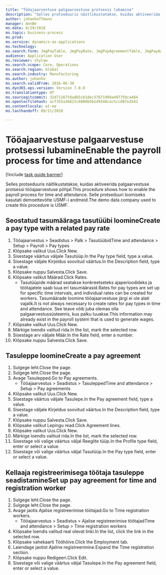 ```yaml
--- 
title: "Tööajaarvestuse palgaarvestuse protsessi lubamine"
description: "Selles protseduuris näitlikustatakse, kuidas aktiveerida palgaarvestuse protsessi tööajaarvestuse põhjal."
author: johanhoffmann
manager: AnnBe
ms.date: 8/29/2018
ms.topic: business-process
ms.prod: 
ms.service: dynamics-ax-applications
ms.technology: 
ms.search.form: JmgPayTable, JmgPayRate, JmgPayAgreementTable, JmgPayAgreementLine, HcmWorker
audience: Application User
ms.reviewer: shylaw
ms.search.scope: Core, Operations
ms.search.region: Global
ms.search.industry: Manufacturing
ms.author: johanho
ms.search.validFrom: 2016-06-30
ms.dyn365.ops.version: Version 7.0.0
ms.translationtype: HT
ms.sourcegitcommit: 32d71167fdad65cb1dec37671999a497759ca484
ms.openlocfilehash: acf355a3b822cb880b5b1d9348cac5ccd6fe2b42
ms.contentlocale: et-ee
ms.lasthandoff: 09/11/2018

---
```

# <a name="enable-the-payroll-process-for-time-and-attendance"></a><span data-ttu-id="b69e5-103">Tööajaarvestuse palgaarvestuse protsessi lubamine</span><span class="sxs-lookup"><span data-stu-id="b69e5-103">Enable the payroll process for time and attendance</span></span>

[!include [task guide banner](../../includes/task-guide-banner.md)]

<span data-ttu-id="b69e5-104">Selles protseduuris näitlikustatakse, kuidas aktiveerida palgaarvestuse protsessi tööajaarvestuse põhjal.</span><span class="sxs-lookup"><span data-stu-id="b69e5-104">This procedure shows how to enable the payroll process for time and attendance.</span></span> <span data-ttu-id="b69e5-105">Selle protseduuri loomiseks kasutati demoettevõtte USMF-i andmeid.</span><span class="sxs-lookup"><span data-stu-id="b69e5-105">The demo data company used to create this procedure is USMF.</span></span>


## <a name="create-a-pay-type-with-a-related-pay-rate"></a><span data-ttu-id="b69e5-106">Seostatud tasumääraga tasutüübi loomine</span><span class="sxs-lookup"><span data-stu-id="b69e5-106">Create a pay type with a related pay rate</span></span>
1. <span data-ttu-id="b69e5-107">Tööajaarvestus > Seadistus > Palk > Tasutüübid</span><span class="sxs-lookup"><span data-stu-id="b69e5-107">Time and attendance > Setup > Payroll > Pay types</span></span>
2. <span data-ttu-id="b69e5-108">Klõpsake valikut Uus.</span><span class="sxs-lookup"><span data-stu-id="b69e5-108">Click New.</span></span>
3. <span data-ttu-id="b69e5-109">Sisestage väärtus väljale Tasutüüp.</span><span class="sxs-lookup"><span data-stu-id="b69e5-109">In the Pay type field, type a value.</span></span>
4. <span data-ttu-id="b69e5-110">Sisestage väljale Kirjeldus soovitud väärtus.</span><span class="sxs-lookup"><span data-stu-id="b69e5-110">In the Description field, type a value.</span></span>
5. <span data-ttu-id="b69e5-111">Klõpsake nuppu Salvesta.</span><span class="sxs-lookup"><span data-stu-id="b69e5-111">Click Save.</span></span>
6. <span data-ttu-id="b69e5-112">Klõpsake valikut Määrad.</span><span class="sxs-lookup"><span data-stu-id="b69e5-112">Click Rates.</span></span>
    * <span data-ttu-id="b69e5-113">Tasutüüpide määrad seatakse konkreetseteks ajaperioodideks ja töötajatele saab luua eri tasumäärasid.</span><span class="sxs-lookup"><span data-stu-id="b69e5-113">Rates for pay types are set up for specific time intervals, and individual rates can be created for workers.</span></span> <span data-ttu-id="b69e5-114">Tasumäärade loomine tööajaarvestuse järgi ei ole alati vajalik.</span><span class="sxs-lookup"><span data-stu-id="b69e5-114">It is not always necessary to create rates for pay types in time and attendance.</span></span> <span data-ttu-id="b69e5-115">See teave võib juba olemas olla palgaarvestussüsteemis, kus palku luuakse.</span><span class="sxs-lookup"><span data-stu-id="b69e5-115">This information may already exist in the payroll system that is used to generate wages.</span></span>  
7. <span data-ttu-id="b69e5-116">Klõpsake valikut Uus.</span><span class="sxs-lookup"><span data-stu-id="b69e5-116">Click New.</span></span>
8. <span data-ttu-id="b69e5-117">Märkige loendis valitud rida.</span><span class="sxs-lookup"><span data-stu-id="b69e5-117">In the list, mark the selected row.</span></span>
9. <span data-ttu-id="b69e5-118">Sisestage arv väljale Määr.</span><span class="sxs-lookup"><span data-stu-id="b69e5-118">In the Rate field, enter a number.</span></span>
10. <span data-ttu-id="b69e5-119">Klõpsake nuppu Salvesta.</span><span class="sxs-lookup"><span data-stu-id="b69e5-119">Click Save.</span></span>

## <a name="create-a-pay-agreement"></a><span data-ttu-id="b69e5-120">Tasuleppe loomine</span><span class="sxs-lookup"><span data-stu-id="b69e5-120">Create a pay agreement</span></span>
1. <span data-ttu-id="b69e5-121">Sulgege leht.</span><span class="sxs-lookup"><span data-stu-id="b69e5-121">Close the page.</span></span>
2. <span data-ttu-id="b69e5-122">Sulgege leht.</span><span class="sxs-lookup"><span data-stu-id="b69e5-122">Close the page.</span></span>
3. <span data-ttu-id="b69e5-123">Avage Tasulepped.</span><span class="sxs-lookup"><span data-stu-id="b69e5-123">Go to Pay agreements.</span></span>
    * <span data-ttu-id="b69e5-124">Tööajaarvestus > Seadistus > Tasulepped</span><span class="sxs-lookup"><span data-stu-id="b69e5-124">Time and attendance > Setup > Pay agreements</span></span>  
4. <span data-ttu-id="b69e5-125">Klõpsake valikut Uus.</span><span class="sxs-lookup"><span data-stu-id="b69e5-125">Click New.</span></span>
5. <span data-ttu-id="b69e5-126">Sisestage väärtus väljale Tasulepe.</span><span class="sxs-lookup"><span data-stu-id="b69e5-126">In the Pay agreement field, type a value.</span></span>
6. <span data-ttu-id="b69e5-127">Sisestage väljale Kirjeldus soovitud väärtus.</span><span class="sxs-lookup"><span data-stu-id="b69e5-127">In the Description field, type a value.</span></span>
7. <span data-ttu-id="b69e5-128">Klõpsake nuppu Salvesta.</span><span class="sxs-lookup"><span data-stu-id="b69e5-128">Click Save.</span></span>
8. <span data-ttu-id="b69e5-129">Klõpsake valikut Lepingu read.</span><span class="sxs-lookup"><span data-stu-id="b69e5-129">Click Agreement lines.</span></span>
9. <span data-ttu-id="b69e5-130">Klõpsake valikut Uus.</span><span class="sxs-lookup"><span data-stu-id="b69e5-130">Click New.</span></span>
10. <span data-ttu-id="b69e5-131">Märkige loendis valitud rida.</span><span class="sxs-lookup"><span data-stu-id="b69e5-131">In the list, mark the selected row.</span></span>
11. <span data-ttu-id="b69e5-132">Sisestage või valige väärtus väljal Reeglite tüüp.</span><span class="sxs-lookup"><span data-stu-id="b69e5-132">In the Profile type field, enter or select a value.</span></span>
12. <span data-ttu-id="b69e5-133">Sisestage või valige väärtus väljal Tasutüüp.</span><span class="sxs-lookup"><span data-stu-id="b69e5-133">In the Pay type field, enter or select a value.</span></span>

## <a name="set-up-pay-agreement-for-time-and-registration-worker"></a><span data-ttu-id="b69e5-134">Kellaaja registreerimisega töötaja tasuleppe seadistamine</span><span class="sxs-lookup"><span data-stu-id="b69e5-134">Set up pay agreement for time and registration worker</span></span>
1. <span data-ttu-id="b69e5-135">Sulgege leht.</span><span class="sxs-lookup"><span data-stu-id="b69e5-135">Close the page.</span></span>
2. <span data-ttu-id="b69e5-136">Sulgege leht.</span><span class="sxs-lookup"><span data-stu-id="b69e5-136">Close the page.</span></span>
3. <span data-ttu-id="b69e5-137">Avage jaotis Ajalise registreerimise töötajad.</span><span class="sxs-lookup"><span data-stu-id="b69e5-137">Go to Time registration workers.</span></span>
    * <span data-ttu-id="b69e5-138">Tööajaarvestus > Seadistus > Ajalise registreerimise töötajad</span><span class="sxs-lookup"><span data-stu-id="b69e5-138">Time and attendance > Setup > Time registration workers</span></span>  
4. <span data-ttu-id="b69e5-139">Klõpsake loendis valitud real olevat linki.</span><span class="sxs-lookup"><span data-stu-id="b69e5-139">In the list, click the link in the selected row.</span></span>
5. <span data-ttu-id="b69e5-140">Klõpsake vahekaarti Tööhõive.</span><span class="sxs-lookup"><span data-stu-id="b69e5-140">Click the Employment tab.</span></span>
6. <span data-ttu-id="b69e5-141">Laiendage jaotist Ajaline registreerimine.</span><span class="sxs-lookup"><span data-stu-id="b69e5-141">Expand the Time registration section.</span></span>
7. <span data-ttu-id="b69e5-142">Klõpsake nuppu Redigeeri.</span><span class="sxs-lookup"><span data-stu-id="b69e5-142">Click Edit.</span></span>
8. <span data-ttu-id="b69e5-143">Sisestage või valige väärtus väljal Tasulepe.</span><span class="sxs-lookup"><span data-stu-id="b69e5-143">In the Pay agreement field, enter or select a value.</span></span>


